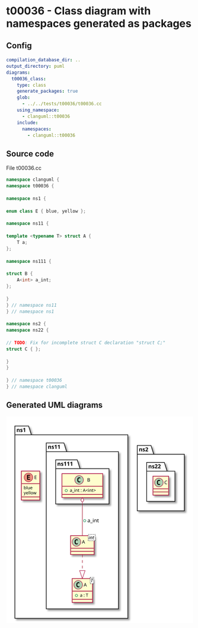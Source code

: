 # t00036 - Class diagram with namespaces generated as packages
## Config
```yaml
compilation_database_dir: ..
output_directory: puml
diagrams:
  t00036_class:
    type: class
    generate_packages: true
    glob:
      - ../../tests/t00036/t00036.cc
    using_namespace:
      - clanguml::t00036
    include:
      namespaces:
        - clanguml::t00036
```
## Source code
File t00036.cc
```cpp
namespace clanguml {
namespace t00036 {

namespace ns1 {

enum class E { blue, yellow };

namespace ns11 {

template <typename T> struct A {
    T a;
};

namespace ns111 {

struct B {
    A<int> a_int;
};

}
} // namespace ns11
} // namespace ns1

namespace ns2 {
namespace ns22 {

// TODO: Fix for incomplete struct C declaration "struct C;"
struct C { };

}
}

} // namespace t00036
} // namespace clanguml

```
## Generated UML diagrams
![t00036_class](./t00036_class.svg "Class diagram with namespaces generated as packages")
